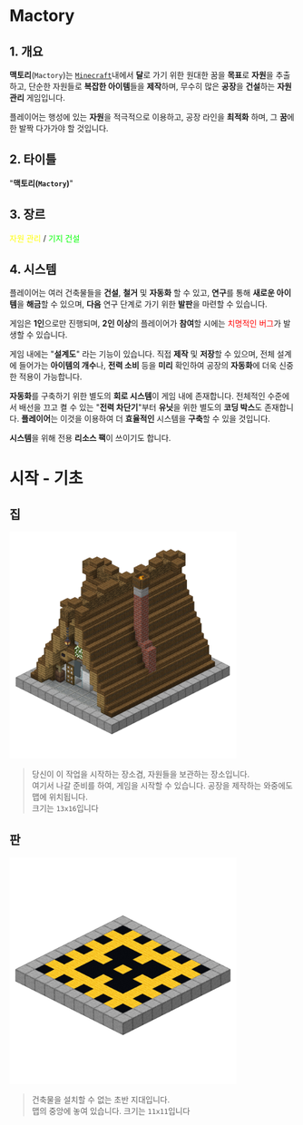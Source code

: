 # Mactory

## 1. 개요

**맥토리**(`Mactory`)는 [`Minecraft`](https://en.wikipedia.org/wiki/Minecraft)내에서 **달**로 가기 위한 원대한 꿈을 **목표**로 **자원**을 추출하고, 단순한 자원들로 **복잡한 아이템**들을 **제작**하며, 무수히 많은 **공장**을 **건설**하는 **자원 관리** 게임입니다.

플레이어는 행성에 있는 **자원**을 적극적으로 이용하고, 공장 라인을 **최적화** 하며, 그 **꿈**에 한 발짝 다가가야 할 것입니다.

## 2. 타이틀

"**맥토리(`Mactory`)**"

## 3. 장르

<span style="color:yellow">자원 관리</span> / <span style="color:lime">기지 건설</span>

## 4. 시스템

플레이어는 여러 건축물들을 **건설**, **철거** 및 **자동화** 할 수 있고, **연구**를 통해 **새로운 아이템**을 **해금**할 수 있으며, **다음** 연구 단계로 가기 위한 **발판**을 마련할 수 있습니다.

게임은 **1인**으로만 진행되며, **2인 이상**의 플레이어가 **참여**할 시에는 <span style="color:red">치명적인 버그</span>가 발생할 수 있습니다.

게임 내에는 "**설계도**" 라는 기능이 있습니다. 직접 **제작** 및 **저장**할 수 있으며, 전체 설계에 들어가는 **아이템의 개수**나, **전력 소비** 등을 **미리** 확인하여 공장의 **자동화**에 더욱 신중한 적용이 가능합니다.

**자동화**를 구축하기 위한 별도의 **회로 시스템**이 게임 내에 존재합니다. 전체적인 수준에서 배선을 끄고 켤 수 있는 "**전력 차단기**"부터 **유닛**을 위한 별도의 **코딩 박스**도 존재합니다. **플레이어**는 이것을 이용하여 더 **효율적인** 시스템을 **구축**할 수 있을 것입니다.

**시스템**을 위해 전용 **리소스 팩**이 쓰이기도 합니다.

# 시작 - 기초

## 집

<left><img src="assets/start_house.png" width="400" height="400"></left>

> 당신이 이 작업을 시작하는 장소겸, 자원들을 보관하는 장소입니다.  
> 여기서 나갈 준비를 하여, 게임을 시작할 수 있습니다. 공장을 제작하는 와중에도 맵에 위치됩니다.  
> 크기는 `13x16`입니다

## 판

<left><img src="assets/start_floor.png" width="400" height="400"></left>

> 건축물을 설치할 수 없는 초반 지대입니다.  
> 맵의 중앙에 놓여 있습니다. 크기는 `11x11`입니다
